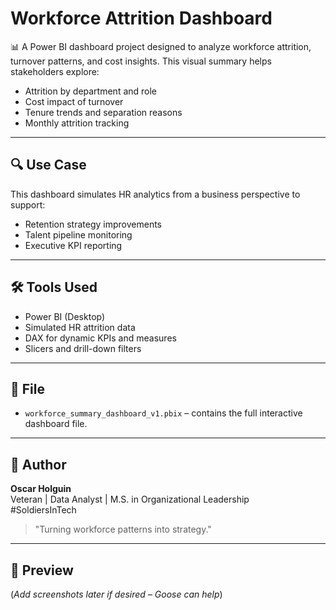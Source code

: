 # Workforce Attrition Dashboard

📊 A Power BI dashboard project designed to analyze workforce attrition, turnover patterns, and cost insights. This visual summary helps stakeholders explore:

- Attrition by department and role
- Cost impact of turnover
- Tenure trends and separation reasons
- Monthly attrition tracking

---

## 🔍 Use Case
This dashboard simulates HR analytics from a business perspective to support:

- Retention strategy improvements  
- Talent pipeline monitoring  
- Executive KPI reporting  

---

## 🛠️ Tools Used

- Power BI (Desktop)
- Simulated HR attrition data
- DAX for dynamic KPIs and measures
- Slicers and drill-down filters

---

## 📁 File

- `workforce_summary_dashboard_v1.pbix` – contains the full interactive dashboard file.

---

## 🚀 Author

**Oscar Holguin**  
Veteran | Data Analyst | M.S. in Organizational Leadership  
#SoldiersInTech

> "Turning workforce patterns into strategy."

---

## 📌 Preview  
(*Add screenshots later if desired – Goose can help*)
